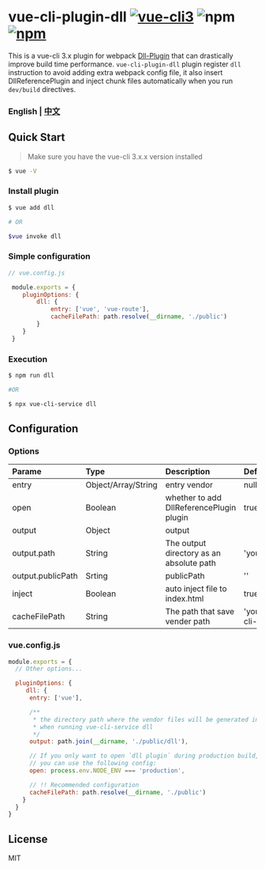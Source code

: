 
# vue-cli-plugin-dll [![vue-cli3](https://img.shields.io/badge/vue--cli-3.x-brightgreen.svg)](https://github.com/vuejs/vue-cli) ![npm](https://img.shields.io/npm/dm/vue-cli-plugin-dll.svg) [![npm](https://img.shields.io/npm/v/vue-cli-plugin-dll.svg)](https://www.npmjs.com/package/vue-cli-plugin-dll)  

  This is a vue-cli 3.x plugin for webpack [Dll-Plugin](https://webpack.js.org/plugins/dll-plugin/) that can drastically improve build time performance. `vue-cli-plugin-dll` plugin register `dll` instruction to avoid adding extra webpack config file, it also insert DllReferencePlugin and inject chunk files automatically when you run `dev/build` directives.  
  

### English | [中文](https://github.com/fingerpan/vue-cli-plugin-dll/wiki/zh_cn.md)
## Quick Start

> Make sure you have the vue-cli 3.x.x version installed

``` bash
$ vue -V
```

### Install plugin
``` bash
$ vue add dll

# OR

$vue invoke dll
```

### Simple configuration
```javascript
// vue.config.js

 module.exports = {
    pluginOptions: {
        dll: {
            entry: ['vue', 'vue-route'],
            cacheFilePath: path.resolve(__dirname, './public')
        }
    }
 }
```
### Execution
```bash
$ npm run dll

#OR

$ npx vue-cli-service dll
```


## Configuration

### Options

| Parame | Type | Description| Default | Required |
| :--- | :--- | :--- | :--- | :--- |
| entry | Object/Array/String | entry vendor | null | true
| open | Boolean | whether to add DllReferencePlugin plugin  | true | false
| output | Object | output |  | false
| output.path | String | The output directory as an absolute path | 'yourProjectPath/public/dll' | false
| output.publicPath | Srting | publicPath | '' | false 
| inject | Boolean | auto inject file to index.html | true |  false
| cacheFilePath | String | The path that save vender path| 'yourProjectPath/node_modules/vue-cli-plugin-dll/src' |  false

### vue.config.js
``` javascript
module.exports = {
  // Other options...

  pluginOptions: {
     dll: {
      entry: ['vue'],

      /**
       * the directory path where the vendor files will be generated in 
       * when running vue-cli-service dll
       */
      output: path.join(__dirname, './public/dll'),

      // If you only want to open `dll plugin` during production build, 
      // you can use the following config:
      open: process.env.NODE_ENV === 'production',

      // !! Recommended configuration
      cacheFilePath: path.resolve(__dirname, './public')
    }
  }
}
```

## License
MIT



